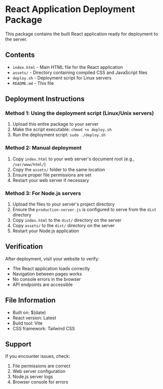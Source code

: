 # React Application Deployment Package

This package contains the built React application ready for deployment to the server.

## Contents
- `index.html` - Main HTML file for the React application
- `assets/` - Directory containing compiled CSS and JavaScript files
- `deploy.sh` - Deployment script for Linux servers
- `README.md` - This file

## Deployment Instructions

### Method 1: Using the deployment script (Linux/Unix servers)
1. Upload this entire package to your server
2. Make the script executable: `chmod +x deploy.sh`
3. Run the deployment script: `sudo ./deploy.sh`

### Method 2: Manual deployment
1. Copy `index.html` to your web server's document root (e.g., `/var/www/html/`)
2. Copy the `assets/` folder to the same location
3. Ensure proper file permissions are set
4. Restart your web server if necessary

### Method 3: For Node.js servers
1. Upload the files to your server's project directory
2. Ensure the `production-server.js` is configured to serve from the `dist` directory
3. Copy `index.html` to the `dist/` directory on the server
4. Copy `assets/` to the `dist/` directory on the server
5. Restart your Node.js application

## Verification
After deployment, visit your website to verify:
- The React application loads correctly
- Navigation between pages works
- No console errors in the browser
- API endpoints are accessible

## File Information
- Built on: $(date)
- React version: Latest
- Build tool: Vite
- CSS framework: Tailwind CSS

## Support
If you encounter issues, check:
1. File permissions are correct
2. Web server configuration
3. Node.js server logs
4. Browser console for errors